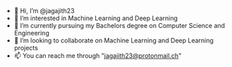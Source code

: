 - 👋 Hi, I’m @jagajith23
- 👀 I’m interested in Machine Learning and Deep Learning
- 🌱 I’m currently pursuing my Bachelors degree on Computer Science and Engineering
- 💞️ I’m looking to collaborate on Machine Learning and Deep Learning projects
- 📫 You can reach me through "jagajith23@protonmail.ch"

<!---
jagajith23/jagajith23 is a ✨ special ✨ repository because its `README.md` (this file) appears on your GitHub profile.
You can click the Preview link to take a look at your changes.
--->
